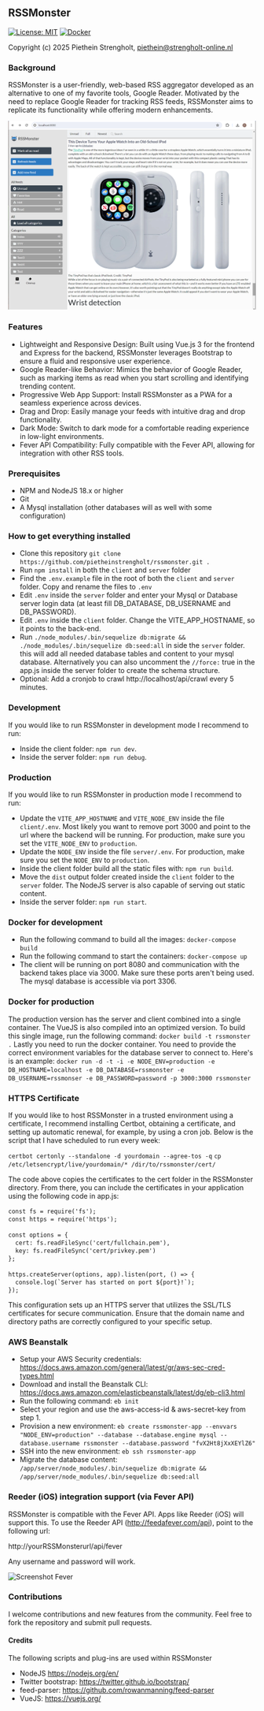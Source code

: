 ## RSSMonster
[![License: MIT](https://img.shields.io/badge/License-MIT-brightgreen.svg)](https://opensource.org/licenses/MIT)
[![Docker](https://img.shields.io/docker/pulls/pietheinstrengholt/rssmonster.svg)](https://hub.docker.com/r/pietheinstrengholt/rssmonster/builds)

Copyright (c) 2025 Piethein Strengholt, piethein@strengholt-online.nl

### Background
RSSMonster is a user-friendly, web-based RSS aggregator developed as an alternative to one of my favorite tools, Google Reader. Motivated by the need to replace Google Reader for tracking RSS feeds, RSSMonster aims to replicate its functionality while offering modern enhancements.

![Screenshot](client/src/assets/screenshots/screenshot01.png)

### Features
- Lightweight and Responsive Design: Built using Vue.js 3 for the frontend and Express for the backend, RSSMonster leverages Bootstrap to ensure a fluid and responsive user experience.
- Google Reader-like Behavior: Mimics the behavior of Google Reader, such as marking items as read when you start scrolling and identifying trending content.
- Progressive Web App Support: Install RSSMonster as a PWA for a seamless experience across devices.
- Drag and Drop: Easily manage your feeds with intuitive drag and drop functionality.
- Dark Mode: Switch to dark mode for a comfortable reading experience in low-light environments.
- Fever API Compatibility: Fully compatible with the Fever API, allowing for integration with other RSS tools.

### Prerequisites
* NPM and NodeJS 18.x or higher
* Git
* A Mysql installation (other databases will as well with some configuration)

### How to get everything installed
* Clone this repository `git clone https://github.com/pietheinstrengholt/rssmonster.git .`
* Run `npm install` in both the `client` and `server` folder
* Find the `.env.example` file in the root of both the `client` and `server` folder. Copy and rename the files to `.env`
* Edit `.env` inside the `server` folder and enter your Mysql or Database server login data (at least fill DB_DATABASE, DB_USERNAME and DB_PASSWORD).
* Edit `.env` inside the `client` folder. Change the VITE_APP_HOSTNAME, so it points to the back-end.
* Run `./node_modules/.bin/sequelize db:migrate && ./node_modules/.bin/sequelize db:seed:all` in side the `server` folder. this will add all needed database tables and content to your mysql database. Alternatively you can also uncomment the `//force:` true in the app.js inside the server folder to create the schema structure.
* Optional: Add a cronjob to crawl http://localhost/api/crawl every 5 minutes.

### Development
If you would like to run RSSMonster in development mode I recommend to run:
- Inside the client folder: `npm run dev`.
- Inside the server folder: `npm run debug`.

### Production
If you would like to run RSSMonster in production mode I recommend to run:
- Update the `VITE_APP_HOSTNAME` and `VITE_NODE_ENV` inside the file `client/.env`. Most likely you want to remove port 3000 and point to the url where the backend will be running. For production, make sure you set the `VITE_NODE_ENV` to `production`.
- Update the `NODE_ENV` inside the file `server/.env`. For production, make sure you set the `NODE_ENV` to `production`.
- Inside the client folder build all the static files with: `npm run build`.
- Move the `dist` output folder created inside the `client` folder to the `server` folder. The NodeJS server is also capable of serving out static content.
- Inside the server folder: `npm run start`.

### Docker for development
- Run the following command to build all the images: `docker-compose build`
- Run the following command to start the containers: `docker-compose up`
- The client will be running on port 8080 and communication with the backend takes place via 3000. Make sure these ports aren't being used. The mysql database is accessible via port 3306.

### Docker for production
The production version has the server and client combined into a single container. The VueJS is also compiled into an optimized version. To build this single image, run the following command: `docker build -t rssmonster .`
Lastly you need to run the docker container. You need to provide the correct environment variables for the database server to connect to. Here's is an example: `docker run -d -t -i -e NODE_ENV=production -e DB_HOSTNAME=localhost -e DB_DATABASE=rssmonster -e DB_USERNAME=rssmonser -e DB_PASSWORD=password -p 3000:3000 rssmonster`

### HTTPS Certificate
If you would like to host RSSMonster in a trusted environment using a certificate, I recommend installing Certbot, obtaining a certificate, and setting up automatic renewal, for example, by using a cron job. Below is the script that I have scheduled to run every week:

`certbot certonly --standalone -d yourdomain --agree-tos -q`
`cp /etc/letsencrypt/live/yourdomain/* /dir/to/rssmonster/cert/`

The code above copies the certificates to the cert folder in the RSSMonster directory. From there, you can include the certificates in your application using the following code in app.js:

```
const fs = require('fs');
const https = require('https');

const options = {
  cert: fs.readFileSync('cert/fullchain.pem'),
  key: fs.readFileSync('cert/privkey.pem')
};

https.createServer(options, app).listen(port, () => {
  console.log(`Server has started on port ${port}!`);
});
```

This configuration sets up an HTTPS server that utilizes the SSL/TLS certificates for secure communication. Ensure that the domain name and directory paths are correctly configured to your specific setup.

### AWS Beanstalk
- Setup your AWS Security credentials: https://docs.aws.amazon.com/general/latest/gr/aws-sec-cred-types.html
- Download and install the Beanstalk CLI: https://docs.aws.amazon.com/elasticbeanstalk/latest/dg/eb-cli3.html
- Run the following command: `eb init`
- Select your region and use the aws-access-id & aws-secret-key from step 1.
- Provision a new environment: `eb create rssmonster-app --envvars "NODE_ENV=production" --database --database.engine mysql --database.username rssmonster --database.password "fvX2Ht8jXxXEYlZ6"`
- SSH into the new environment: `eb ssh rssmonster-app`
- Migrate the database content: `/app/server/node_modules/.bin/sequelize db:migrate && /app/server/node_modules/.bin/sequelize db:seed:all`

### Reeder (iOS) integration support (via Fever API)
RSSMonster is compatible with the Fever API. Apps like Reeder (iOS) will support this. To use the Reeder API (http://feedafever.com/api), point to the following url:

http://yourRSSMonsterurl/api/fever

Any username and password will work.

![Screenshot Fever](client/src/assets/screenshots/fever.png)

### Contributions
I welcome contributions and new features from the community. Feel free to fork the repository and submit pull requests.

#### Credits
The following scripts and plug-ins are used within RSSMonster

* NodeJS https://nodejs.org/en/
* Twitter bootstrap: https://twitter.github.io/bootstrap/
* feed-parser: https://github.com/rowanmanning/feed-parser
* VueJS: https://vuejs.org/